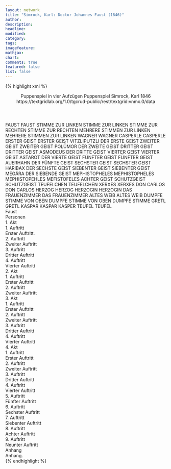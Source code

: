 ```yaml
---
layout: network
title: "Simrock, Karl: Doctor Johannes Faust (1846)"
author:
description:
headline:
modified:
category:
tags:
imagefeature: 
mathjax: 
chart: 
comments: true
featured: false
list: false
---
```

{% highlight xml %}
<?xml-model href="https://raw.githubusercontent.com/DLiNa/project/master/rules/lina.rnc"?><?xml-model href="https://raw.githubusercontent.com/DLiNa/project/master/rules/lina.sch"?>
<play xmlns="http://lina.digital">
  <header>
    <title>Doctor Johannes Faust</title>
    <subtitle>Puppenspiel in vier Aufzügen</subtitle>
    <genretitle>Puppenspiel</genretitle>
    <author>Simrock, Karl</author>
    <date type="print" when="1846">1846</date>
    <date type="premiere"/>
    <date type="written"/>
    <source>https://textgridlab.org/1.0/tgcrud-public/rest/textgrid:vnmx.0/data</source>
  </header>
  <personae>
    <character>
      <name>FAUST</name>
      <alias xml:id="faust">
        <name>FAUST</name>
      </alias>
    </character>
    <character>
      <name>STIMME ZUR LINKEN</name>
      <alias xml:id="stimme_zur_linken">
        <name>STIMME ZUR LINKEN</name>
      </alias>
    </character>
    <character>
      <name>STIMME ZUR RECHTEN</name>
      <alias xml:id="stimme_zur_rechten">
        <name>STIMME ZUR RECHTEN</name>
      </alias>
    </character>
    <character>
      <name>MEHRERE STIMMEN ZUR LINKEN</name>
      <alias xml:id="mehrere_stimmen_zur_linken">
        <name>MEHRERE STIMMEN ZUR LINKEN</name>
      </alias>
    </character>
    <character>
      <name>WAGNER</name>
      <alias xml:id="wagner">
        <name>WAGNER</name>
      </alias>
    </character>
    <character>
      <name>CASPERLE</name>
      <alias xml:id="casperle">
        <name>CASPERLE</name>
      </alias>
    </character>
    <character>
      <name>ERSTER GEIST</name>
      <alias xml:id="erster_geist">
        <name>ERSTER GEIST</name>
      </alias>
      <alias xml:id="vitzliputzli">
        <name>VITZLIPUTZLI</name>
      </alias>
      <alias xml:id="der_erste_geist">
        <name>DER ERSTE GEIST</name>
      </alias>
    </character>
    <character>
      <name>ZWEITER GEIST</name>
      <alias xml:id="zweiter_geist">
        <name>ZWEITER GEIST</name>
      </alias>
      <alias xml:id="polümor">
        <name>POLÜMOR</name>
      </alias>
      <alias xml:id="der_zweite_geist">
        <name>DER ZWEITE GEIST</name>
      </alias>
    </character>
    <character>
      <name>DRITTER GEIST</name>
      <alias xml:id="dritter_geist">
        <name>DRITTER GEIST</name>
      </alias>
      <alias xml:id="asmodeus">
        <name>ASMODEUS</name>
      </alias>
      <alias xml:id="der_dritte_geist">
        <name>DER DRITTE GEIST</name>
      </alias>
    </character>
    <character>
      <name>VIERTER GEIST</name>
      <alias xml:id="vierter_geist">
        <name>VIERTER GEIST</name>
      </alias>
      <alias xml:id="astarot">
        <name>ASTAROT</name>
      </alias>
      <alias xml:id="der_vierte_geist">
        <name>DER VIERTE GEIST</name>
      </alias>
    </character>
    <character>
      <name>FÜNFTER GEIST</name>
      <alias xml:id="fünfter_geist">
        <name>FÜNFTER GEIST</name>
      </alias>
      <alias xml:id="auerhahn">
        <name>AUERHAHN</name>
      </alias>
      <alias xml:id="der_fünfte_geist">
        <name>DER FÜNFTE GEIST</name>
      </alias>
    </character>
    <character>
      <name>SECHSTER GEIST</name>
      <alias xml:id="sechster_geist">
        <name>SECHSTER GEIST</name>
      </alias>
      <alias xml:id="haribax">
        <name>HARIBAX</name>
      </alias>
      <alias xml:id="der_sechste_geist">
        <name>DER SECHSTE GEIST</name>
      </alias>
    </character>
    <character>
      <name>SIEBENTER GEIST</name>
      <alias xml:id="siebenter_geist">
        <name>SIEBENTER GEIST</name>
      </alias>
      <alias xml:id="megära">
        <name>MEGÄRA</name>
      </alias>
      <alias xml:id="der_siebende_geist">
        <name>DER SIEBENDE GEIST</name>
      </alias>
    </character>
    <character>
      <name>MEPHISTOPHELES</name>
      <alias xml:id="mephistopheles">
        <name>MEPHISTOPHELES</name>
      </alias>
      <alias xml:id="mephistopehles">
        <name>MEPHISTOPEHLES</name>
      </alias>
      <alias xml:id="mefistofeles">
        <name>MEFISTOFELES</name>
      </alias>
      <alias xml:id="achter_geist">
        <name>ACHTER GEIST</name>
      </alias>
    </character>
    <character>
      <name>SCHUTZGEIST</name>
      <alias xml:id="schutzgeist">
        <name>SCHUTZGEIST</name>
      </alias>
    </character>
    <character>
      <name>TEUFELCHEN</name>
      <alias xml:id="teufelchen">
        <name>TEUFELCHEN</name>
      </alias>
    </character>
    <character>
      <name>XERXES</name>
      <alias xml:id="xerxes">
        <name>XERXES</name>
      </alias>
    </character>
    <character>
      <name>DON CARLOS</name>
      <alias xml:id="don_carlos">
        <name>DON CARLOS</name>
      </alias>
    </character>
    <character>
      <name>HERZOG</name>
      <alias xml:id="herzog">
        <name>HERZOG</name>
      </alias>
    </character>
    <character>
      <name>HERZOGIN</name>
      <alias xml:id="herzogin">
        <name>HERZOGIN</name>
      </alias>
    </character>
    <character>
      <name>DAS FRAUENZIMMER</name>
      <alias xml:id="das_frauenzimmer">
        <name>DAS FRAUENZIMMER</name>
      </alias>
    </character>
    <character>
      <name>ALTES WEIB</name>
      <alias xml:id="altes_weib">
        <name>ALTES WEIB</name>
      </alias>
    </character>
    <character>
      <name>DUMPFE STIMME VON OBEN</name>
      <alias xml:id="dumpfe_stimme_von_oben">
        <name>DUMPFE STIMME VON OBEN</name>
      </alias>
      <alias xml:id="dumpfe_stimme">
        <name>DUMPFE STIMME</name>
      </alias>
    </character>
    <character>
      <name>GRETL</name>
      <alias xml:id="gretl">
        <name>GRETL</name>
      </alias>
    </character>
    <character>
      <name>KASPAR</name>
      <alias xml:id="kaspar">
        <name>KASPAR</name>
      </alias>
      <alias xml:id="kasper">
        <name>KASPER</name>
      </alias>
    </character>
    <character>
      <name>TEUFEL</name>
      <alias xml:id="teufel">
        <name>TEUFEL</name>
      </alias>
    </character>
  </personae>
  <text>
    <div>
      <head>Faust</head>
      <div>
        <head>Personen</head>
      </div>
      <div>
        <head>1. Akt</head>
        <div>
          <head>1. Auftritt</head>
          <div>
            <head>Erster Auftritt.</head>
            <sp who="#faust">
              <amount n="5" unit="speech_acts"/>
              <amount n="203" unit="words"/>
              <amount n="31" unit="lines"/>
              <amount n="1133" unit="chars"/>
            </sp>
            <sp who="#stimme_zur_linken">
              <amount n="2" unit="speech_acts"/>
              <amount n="37" unit="words"/>
              <amount n="7" unit="lines"/>
              <amount n="222" unit="chars"/>
            </sp>
            <sp who="#stimme_zur_rechten">
              <amount n="3" unit="speech_acts"/>
              <amount n="28" unit="words"/>
              <amount n="6" unit="lines"/>
              <amount n="168" unit="chars"/>
            </sp>
            <sp who="#mehrere_stimmen_zur_linken">
              <amount n="1" unit="speech_acts"/>
              <amount n="1" unit="words"/>
              <amount n="1" unit="lines"/>
              <amount n="9" unit="chars"/>
            </sp>
          </div>
        </div>
        <div>
          <head>2. Auftritt</head>
          <div>
            <head>Zweiter Auftritt</head>
            <sp who="#wagner">
              <amount n="8" unit="speech_acts"/>
              <amount n="173" unit="words"/>
              <amount n="2" unit="lines"/>
              <amount n="1042" unit="chars"/>
            </sp>
            <sp who="#faust">
              <amount n="8" unit="speech_acts"/>
              <amount n="256" unit="words"/>
              <amount n="4" unit="lines"/>
              <amount n="1455" unit="chars"/>
            </sp>
          </div>
        </div>
        <div>
          <head>3. Auftritt</head>
          <div>
            <head>Dritter Auftritt</head>
            <sp who="#casperle">
              <amount n="1" unit="speech_acts"/>
              <amount n="266" unit="words"/>
              <amount n="1529" unit="chars"/>
            </sp>
          </div>
        </div>
        <div>
          <head>4. Auftritt</head>
          <div>
            <head>Vierter Auftritt</head>
            <sp who="#wagner">
              <amount n="16" unit="speech_acts"/>
              <amount n="420" unit="words"/>
              <amount n="11" unit="lines"/>
              <amount n="2269" unit="chars"/>
            </sp>
            <sp who="#casperle">
              <amount n="16" unit="speech_acts"/>
              <amount n="424" unit="words"/>
              <amount n="9" unit="lines"/>
              <amount n="2198" unit="chars"/>
            </sp>
          </div>
        </div>
      </div>
      <div>
        <head>2. Akt</head>
        <div>
          <head>1. Auftritt</head>
          <div>
            <head>Erster Auftritt</head>
            <sp who="#faust">
              <amount n="31" unit="speech_acts"/>
              <amount n="828" unit="words"/>
              <amount n="31" unit="lines"/>
              <amount n="4558" unit="chars"/>
            </sp>
            <sp who="#erster_geist">
              <amount n="1" unit="speech_acts"/>
              <amount n="1" unit="words"/>
              <amount n="1" unit="lines"/>
              <amount n="13" unit="chars"/>
            </sp>
            <sp who="#vitzliputzli">
              <amount n="1" unit="speech_acts"/>
              <amount n="5" unit="words"/>
              <amount n="1" unit="lines"/>
              <amount n="25" unit="chars"/>
            </sp>
            <sp who="#zweiter_geist">
              <amount n="1" unit="speech_acts"/>
              <amount n="2" unit="words"/>
              <amount n="1" unit="lines"/>
              <amount n="8" unit="chars"/>
            </sp>
            <sp who="#polümor">
              <amount n="1" unit="speech_acts"/>
              <amount n="10" unit="words"/>
              <amount n="1" unit="lines"/>
              <amount n="39" unit="chars"/>
            </sp>
            <sp who="#dritter_geist">
              <amount n="1" unit="speech_acts"/>
              <amount n="1" unit="words"/>
              <amount n="1" unit="lines"/>
              <amount n="9" unit="chars"/>
            </sp>
            <sp who="#asmodeus">
              <amount n="1" unit="speech_acts"/>
              <amount n="9" unit="words"/>
              <amount n="1" unit="lines"/>
              <amount n="41" unit="chars"/>
            </sp>
            <sp who="#vierter_geist">
              <amount n="1" unit="speech_acts"/>
              <amount n="1" unit="words"/>
              <amount n="1" unit="lines"/>
              <amount n="8" unit="chars"/>
            </sp>
            <sp who="#astarot">
              <amount n="1" unit="speech_acts"/>
              <amount n="6" unit="words"/>
              <amount n="1" unit="lines"/>
              <amount n="26" unit="chars"/>
            </sp>
            <sp who="#fünfter_geist">
              <amount n="1" unit="speech_acts"/>
              <amount n="1" unit="words"/>
              <amount n="1" unit="lines"/>
              <amount n="9" unit="chars"/>
            </sp>
            <sp who="#auerhahn">
              <amount n="1" unit="speech_acts"/>
              <amount n="6" unit="words"/>
              <amount n="1" unit="lines"/>
              <amount n="27" unit="chars"/>
            </sp>
            <sp who="#sechster_geist">
              <amount n="1" unit="speech_acts"/>
              <amount n="1" unit="words"/>
              <amount n="1" unit="lines"/>
              <amount n="8" unit="chars"/>
            </sp>
            <sp who="#haribax">
              <amount n="1" unit="speech_acts"/>
              <amount n="3" unit="words"/>
              <amount n="1" unit="lines"/>
              <amount n="13" unit="chars"/>
            </sp>
            <sp who="#siebenter_geist">
              <amount n="1" unit="speech_acts"/>
              <amount n="2" unit="words"/>
              <amount n="1" unit="lines"/>
              <amount n="7" unit="chars"/>
            </sp>
            <sp who="#megära">
              <amount n="1" unit="speech_acts"/>
              <amount n="3" unit="words"/>
              <amount n="1" unit="lines"/>
              <amount n="13" unit="chars"/>
            </sp>
            <sp who="#achter_geist">
              <amount n="1" unit="speech_acts"/>
              <amount n="1" unit="words"/>
              <amount n="1" unit="lines"/>
              <amount n="15" unit="chars"/>
            </sp>
            <sp who="#mephistopheles">
              <amount n="14" unit="speech_acts"/>
              <amount n="224" unit="words"/>
              <amount n="15" unit="lines"/>
              <amount n="1217" unit="chars"/>
            </sp>
            <sp who="#mephistopehles">
              <amount n="1" unit="speech_acts"/>
              <amount n="39" unit="words"/>
              <amount n="225" unit="chars"/>
            </sp>
            <sp who="#schutzgeist">
              <amount n="1" unit="speech_acts"/>
              <amount n="31" unit="words"/>
              <amount n="4" unit="lines"/>
              <amount n="187" unit="chars"/>
            </sp>
          </div>
        </div>
        <div>
          <head>2. Auftritt</head>
          <div>
            <head>Zweiter Auftritt</head>
            <sp who="#casperle">
              <amount n="24" unit="speech_acts"/>
              <amount n="919" unit="words"/>
              <amount n="19" unit="lines"/>
              <amount n="4953" unit="chars"/>
            </sp>
            <sp who="#der_erste_geist #der_zweite_geist #der_dritte_geist #der_vierte_geist #der_fünfte_geist #der_sechste_geist #der_siebende_geist">
              <amount n="2" unit="speech_acts"/>
              <amount n="8" unit="words"/>
              <amount n="2" unit="lines"/>
              <amount n="46" unit="chars"/>
            </sp>
            <sp who="#erster_geist">
              <amount n="1" unit="speech_acts"/>
              <amount n="1" unit="words"/>
              <amount n="1" unit="lines"/>
              <amount n="7" unit="chars"/>
            </sp>
            <sp who="#asmodeus">
              <amount n="3" unit="speech_acts"/>
              <amount n="21" unit="words"/>
              <amount n="3" unit="lines"/>
              <amount n="136" unit="chars"/>
            </sp>
            <sp who="#teufelchen">
              <amount n="1" unit="speech_acts"/>
              <amount n="1" unit="words"/>
              <amount n="1" unit="lines"/>
              <amount n="7" unit="chars"/>
            </sp>
            <sp who="#xerxes">
              <amount n="1" unit="speech_acts"/>
              <amount n="5" unit="words"/>
              <amount n="1" unit="lines"/>
              <amount n="34" unit="chars"/>
            </sp>
            <sp who="#auerhahn">
              <amount n="14" unit="speech_acts"/>
              <amount n="207" unit="words"/>
              <amount n="11" unit="lines"/>
              <amount n="1075" unit="chars"/>
            </sp>
          </div>
        </div>
      </div>
      <div>
        <head>3. Akt</head>
        <div>
          <head>1. Auftritt</head>
          <div>
            <head>Erster Auftritt</head>
            <sp who="#don_carlos">
              <amount n="21" unit="speech_acts"/>
              <amount n="494" unit="words"/>
              <amount n="51" unit="lines"/>
              <amount n="2665" unit="chars"/>
            </sp>
            <sp who="#casperle">
              <amount n="20" unit="speech_acts"/>
              <amount n="450" unit="words"/>
              <amount n="9" unit="lines"/>
              <amount n="2312" unit="chars"/>
            </sp>
          </div>
        </div>
        <div>
          <head>2. Auftritt</head>
          <div>
            <head>Zweiter Auftritt</head>
            <sp who="#herzog">
              <amount n="3" unit="speech_acts"/>
              <amount n="79" unit="words"/>
              <amount n="8" unit="lines"/>
              <amount n="469" unit="chars"/>
            </sp>
            <sp who="#herzogin">
              <amount n="5" unit="speech_acts"/>
              <amount n="72" unit="words"/>
              <amount n="8" unit="lines"/>
              <amount n="392" unit="chars"/>
            </sp>
            <sp who="#don_carlos">
              <amount n="5" unit="speech_acts"/>
              <amount n="132" unit="words"/>
              <amount n="21" unit="lines"/>
              <amount n="725" unit="chars"/>
            </sp>
            <sp who="#casperle">
              <amount n="1" unit="speech_acts"/>
            </sp>
          </div>
        </div>
        <div>
          <head>3. Auftritt</head>
          <div>
            <head>Dritter Auftritt</head>
            <sp who="#mephistopheles">
              <amount n="14" unit="speech_acts"/>
              <amount n="206" unit="words"/>
              <amount n="12" unit="lines"/>
              <amount n="1185" unit="chars"/>
            </sp>
            <sp who="#herzogin">
              <amount n="22" unit="speech_acts"/>
              <amount n="367" unit="words"/>
              <amount n="41" unit="lines"/>
              <amount n="1915" unit="chars"/>
            </sp>
            <sp who="#faust">
              <amount n="30" unit="speech_acts"/>
              <amount n="377" unit="words"/>
              <amount n="36" unit="lines"/>
              <amount n="2020" unit="chars"/>
            </sp>
            <sp who="#herzog">
              <amount n="7" unit="speech_acts"/>
              <amount n="81" unit="words"/>
              <amount n="9" unit="lines"/>
              <amount n="424" unit="chars"/>
            </sp>
            <sp who="#don_carlos">
              <amount n="4" unit="speech_acts"/>
              <amount n="98" unit="words"/>
              <amount n="10" unit="lines"/>
              <amount n="495" unit="chars"/>
            </sp>
          </div>
        </div>
        <div>
          <head>4. Auftritt</head>
          <div>
            <head>Vierter Auftritt</head>
            <sp who="#casperle">
              <amount n="19" unit="speech_acts"/>
              <amount n="418" unit="words"/>
              <amount n="23" unit="lines"/>
              <amount n="2271" unit="chars"/>
            </sp>
            <sp who="#auerhahn">
              <amount n="19" unit="speech_acts"/>
              <amount n="263" unit="words"/>
              <amount n="16" unit="lines"/>
              <amount n="1483" unit="chars"/>
            </sp>
            <sp who="#das_frauenzimmer">
              <amount n="1" unit="speech_acts"/>
              <amount n="2" unit="words"/>
              <amount n="1" unit="lines"/>
              <amount n="19" unit="chars"/>
            </sp>
            <sp who="#altes_weib">
              <amount n="1" unit="speech_acts"/>
              <amount n="2" unit="words"/>
              <amount n="1" unit="lines"/>
              <amount n="19" unit="chars"/>
            </sp>
          </div>
        </div>
      </div>
      <div>
        <head>4. Akt</head>
        <div>
          <head>1. Auftritt</head>
          <div>
            <head>Erster Auftritt</head>
            <sp who="#faust">
              <amount n="11" unit="speech_acts"/>
              <amount n="336" unit="words"/>
              <amount n="8" unit="lines"/>
              <amount n="1791" unit="chars"/>
            </sp>
            <sp who="#mephistopheles">
              <amount n="10" unit="speech_acts"/>
              <amount n="145" unit="words"/>
              <amount n="6" unit="lines"/>
              <amount n="789" unit="chars"/>
            </sp>
          </div>
        </div>
        <div>
          <head>2. Auftritt</head>
          <div>
            <head>Zweiter Auftritt</head>
            <sp who="#mephistopheles">
              <amount n="11" unit="speech_acts"/>
              <amount n="297" unit="words"/>
              <amount n="5" unit="lines"/>
              <amount n="1553" unit="chars"/>
            </sp>
            <sp who="#faust">
              <amount n="12" unit="speech_acts"/>
              <amount n="199" unit="words"/>
              <amount n="6" unit="lines"/>
              <amount n="1111" unit="chars"/>
            </sp>
            <sp who="#dumpfe_stimme_von_oben">
              <amount n="1" unit="speech_acts"/>
              <amount n="6" unit="words"/>
              <amount n="1" unit="lines"/>
              <amount n="38" unit="chars"/>
            </sp>
          </div>
        </div>
        <div>
          <head>3. Auftritt</head>
          <div>
            <head>Dritter Auftritt</head>
            <sp who="#casperle">
              <amount n="1" unit="speech_acts"/>
              <amount n="177" unit="words"/>
              <amount n="10" unit="lines"/>
              <amount n="915" unit="chars"/>
            </sp>
          </div>
        </div>
        <div>
          <head>4. Auftritt</head>
          <div>
            <head>Vierter Auftritt</head>
            <sp who="#faust">
              <amount n="3" unit="speech_acts"/>
              <amount n="135" unit="words"/>
              <amount n="5" unit="lines"/>
              <amount n="788" unit="chars"/>
            </sp>
            <sp who="#dumpfe_stimme">
              <amount n="2" unit="speech_acts"/>
              <amount n="8" unit="words"/>
              <amount n="3" unit="lines"/>
              <amount n="60" unit="chars"/>
            </sp>
          </div>
        </div>
        <div>
          <head>5. Auftritt</head>
          <div>
            <head>Fünfter Auftritt</head>
            <sp who="#casperle">
              <amount n="9" unit="speech_acts"/>
              <amount n="683" unit="words"/>
              <amount n="8" unit="lines"/>
              <amount n="3659" unit="chars"/>
            </sp>
            <sp who="#faust">
              <amount n="8" unit="speech_acts"/>
              <amount n="81" unit="words"/>
              <amount n="6" unit="lines"/>
              <amount n="408" unit="chars"/>
            </sp>
          </div>
        </div>
        <div>
          <head>6. Auftritt</head>
          <div>
            <head>Sechster Auftritt</head>
            <sp who="#faust">
              <amount n="5" unit="speech_acts"/>
              <amount n="87" unit="words"/>
              <amount n="3" unit="lines"/>
              <amount n="515" unit="chars"/>
            </sp>
            <sp who="#dumpfe_stimme">
              <amount n="1" unit="speech_acts"/>
              <amount n="4" unit="words"/>
              <amount n="1" unit="lines"/>
              <amount n="29" unit="chars"/>
            </sp>
            <sp who="#mephistopheles">
              <amount n="3" unit="speech_acts"/>
              <amount n="50" unit="words"/>
              <amount n="2" unit="lines"/>
              <amount n="264" unit="chars"/>
            </sp>
          </div>
        </div>
        <div>
          <head>7. Auftritt</head>
          <div>
            <head>Siebenter Auftritt</head>
            <sp who="#casperle">
              <amount n="1" unit="speech_acts"/>
              <amount n="114" unit="words"/>
              <amount n="5" unit="lines"/>
              <amount n="581" unit="chars"/>
            </sp>
          </div>
        </div>
        <div>
          <head>8. Auftritt</head>
          <div>
            <head>Achter Auftritt</head>
            <sp who="#faust">
              <amount n="2" unit="speech_acts"/>
              <amount n="35" unit="words"/>
              <amount n="1" unit="lines"/>
              <amount n="214" unit="chars"/>
            </sp>
            <sp who="#dumpfe_stimme">
              <amount n="1" unit="speech_acts"/>
              <amount n="6" unit="words"/>
              <amount n="1" unit="lines"/>
              <amount n="40" unit="chars"/>
            </sp>
          </div>
        </div>
        <div>
          <head>9. Auftritt</head>
          <div>
            <head>Neunter Auftritt</head>
            <sp who="#casperle">
              <amount n="3" unit="speech_acts"/>
              <amount n="121" unit="words"/>
              <amount n="7" unit="lines"/>
              <amount n="628" unit="chars"/>
            </sp>
            <sp who="#gretl">
              <amount n="2" unit="speech_acts"/>
              <amount n="18" unit="words"/>
              <amount n="2" unit="lines"/>
              <amount n="100" unit="chars"/>
            </sp>
          </div>
        </div>
      </div>
    </div>
    <div>
      <head>Anhang</head>
      <div>
        <head>Anhang.</head>
        <sp who="#kasper">
          <amount n="1" unit="speech_acts"/>
          <amount n="8" unit="words"/>
          <amount n="1" unit="lines"/>
          <amount n="42" unit="chars"/>
        </sp>
        <sp who="#wagner">
          <amount n="11" unit="speech_acts"/>
          <amount n="70" unit="words"/>
          <amount n="11" unit="lines"/>
          <amount n="660" unit="chars"/>
        </sp>
        <sp who="#kaspar">
          <amount n="22" unit="speech_acts"/>
          <amount n="1215" unit="words"/>
          <amount n="18" unit="lines"/>
          <amount n="7699" unit="chars"/>
        </sp>
        <sp who="#teufel">
          <amount n="7" unit="speech_acts"/>
          <amount n="577" unit="words"/>
          <amount n="7" unit="lines"/>
          <amount n="3247" unit="chars"/>
        </sp>
        <sp who="#mefistofeles">
          <amount n="4" unit="speech_acts"/>
          <amount n="392" unit="words"/>
          <amount n="39" unit="lines"/>
          <amount n="2034" unit="chars"/>
        </sp>
        <sp who="#faust">
          <amount n="22" unit="speech_acts"/>
          <amount n="692" unit="words"/>
          <amount n="18" unit="lines"/>
          <amount n="3795" unit="chars"/>
        </sp>
        <sp who="#der_erste_geist #der_zweite_geist #der_dritte_geist #der_vierte_geist #der_fünfte_geist #der_sechste_geist #der_siebende_geist">
          <amount n="3" unit="speech_acts"/>
          <amount n="5" unit="words"/>
          <amount n="3" unit="lines"/>
          <amount n="21" unit="chars"/>
        </sp>
        <sp who="#der_erste_geist">
          <amount n="4" unit="speech_acts"/>
          <amount n="37" unit="words"/>
          <amount n="4" unit="lines"/>
          <amount n="190" unit="chars"/>
        </sp>
        <sp who="#der_zweite_geist">
          <amount n="2" unit="speech_acts"/>
          <amount n="25" unit="words"/>
          <amount n="2" unit="lines"/>
          <amount n="135" unit="chars"/>
        </sp>
        <sp who="#der_dritte_geist">
          <amount n="1" unit="speech_acts"/>
          <amount n="11" unit="words"/>
          <amount n="1" unit="lines"/>
          <amount n="55" unit="chars"/>
        </sp>
        <sp who="#der_vierte_geist">
          <amount n="1" unit="speech_acts"/>
          <amount n="12" unit="words"/>
          <amount n="1" unit="lines"/>
          <amount n="64" unit="chars"/>
        </sp>
        <sp who="#der_fünfte_geist">
          <amount n="2" unit="speech_acts"/>
          <amount n="35" unit="words"/>
          <amount n="1" unit="lines"/>
          <amount n="190" unit="chars"/>
        </sp>
        <sp who="#der_sechste_geist">
          <amount n="3" unit="speech_acts"/>
          <amount n="36" unit="words"/>
          <amount n="2" unit="lines"/>
          <amount n="189" unit="chars"/>
        </sp>
        <sp who="#der_siebende_geist">
          <amount n="2" unit="speech_acts"/>
          <amount n="27" unit="words"/>
          <amount n="2" unit="lines"/>
          <amount n="142" unit="chars"/>
        </sp>
      </div>
    </div>
  </text>
</play>
{% endhighlight %}